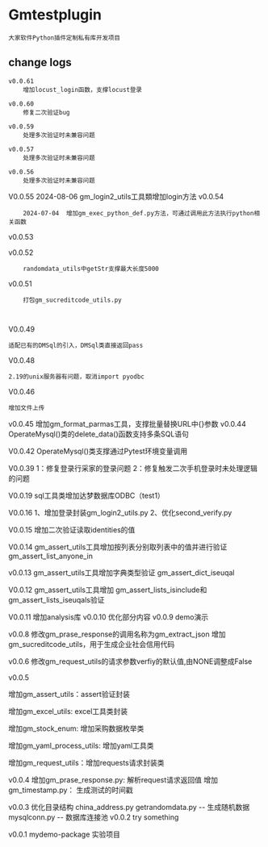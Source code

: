 # Gmtestplugin

    大家软件Python插件定制私有库开发项目

## change logs

```
v0.0.61
    增加locust_login函数，支撑locust登录
```
```
v0.0.60
    修复二次验证bug
```
```
v0.0.59
    处理多次验证时未兼容问题
```
```
v0.0.57 
    处理多次验证时未兼容问题
```
```
v0.0.56 
    处理多次验证时未兼容问题
```
V0.0.55
    2024-08-06 gm_login2_utils工具類增加login方法
v0.0.54
```
    2024-07-04  增加gm_exec_python_def.py方法，可通过调用此方法执行python相关函数

```

v0.0.53



v0.0.52 

```
    randomdata_utils中getStr支撑最大长度5000

```

v0.0.51 

```
    打包gm_sucreditcode_utils.py



```

V0.0.49

    适配已有的DMSql的引入，DMSql类直接返回pass
V0.0.48

    2.19的unix服务器有问题，取消import pyodbc

V0.0.46

    增加文件上传

v0.0.45
    增加gm_format_parmas工具，支撑批量替换URL中{}参数
v0.0.44
    OperateMysql()类的delete_data()函数支持多条SQL语句

V0.0.42
    OperateMysql()类支撑通过Pytest环境变量调用

V0.0.39
    1：修复登录行采家的登录问题
    2：修复触发二次手机登录时未处理逻辑的问题

V0.0.19
   sql工具类增加达梦数据库ODBC（test1）

V0.0.16
   1、增加登录封装gm_login2_utils.py
   2、优化second_verify.py

V0.0.15 
   增加二次验证读取identities的值

V0.0.14
    gm_assert_utils工具增加按列表分别取列表中的值并进行验证gm_assert_list_anyone_in

v0.0.13
  gm_assert_utils工具增加字典类型验证 gm_assert_dict_iseuqal

V0.0.12
  gm_assert_utils工具增加 gm_assert_lists_isinclude和gm_assert_lists_iseuqals验证

V0.0.11
  增加analysis库
v0.0.10
  优化部分内容
v0.0.9
  demo演示

v0.0.8
 修改gm_prase_response的调用名称为gm_extract_json
 增加gm_sucreditcode_utils，用于生成企业社会信用代码

v0.0.6 
 修改gm_request_utils的请求参数verfiy的默认值,由NONE调整成False

v0.0.5

 增加gm_assert_utils：assert验证封装

 增加gm_excel_utils: excel工具类封装

 增加gm_stock_enum: 增加采购数据枚举类

 增加gm_yaml_process_utils: 增加yaml工具类

 增加gm_request_utils：增加requests请求封装类	

v0.0.4
  增加gm_prase_response.py: 解析request请求返回值
  增加gm_timestamp.py： 生成测试的时间戳

v0.0.3 
  优化目录结构
  china_address.py 
  getrandomdata.py -- 生成随机数据
  mysqlconn.py -- 数据库连接池
v0.0.2 
  try something

v0.0.1 
  mydemo-package 实验项目